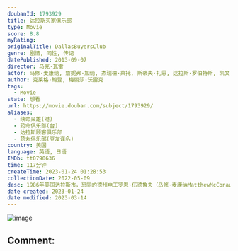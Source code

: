 ```yaml
---
doubanId: 1793929
title: 达拉斯买家俱乐部
type: Movie
score: 8.8
myRating: 
originalTitle: DallasBuyersClub
genre: 剧情, 同性, 传记
datePublished: 2013-09-07
director: 马克·瓦雷
actor: 马修·麦康纳, 詹妮弗·加纳, 杰瑞德·莱托, 斯蒂夫·扎恩, 达拉斯·罗伯特斯, 凯文·兰金, 丹尼斯·欧哈拉, 简·麦克尼尔, 格里芬·邓恩, 詹姆斯·杜蒙特, 朱丽叶·里夫斯, 斯蒂菲·格罗特, ·埃弗摩尔, 道格拉斯·, 迈克尔·奥尼尔, undefined, 布拉德福德·考克斯, 爱德华·, 唐娜·杜普兰提尔, 伊恩·卡塞尔伯里, 肖恩·博伊德, 斯科特·武田, 劳伦斯·特纳
author: 克莱格·鲍登, 梅丽莎·沃雷克
tags:
  - Movie
state: 想看
url: https://movie.douban.com/subject/1793929/
aliases:
  - 续命枭雄(港)
  - 药命俱乐部(台)
  - 达拉斯顾客俱乐部
  - 药丸俱乐部(豆友译名)
country: 美国
language: 英语, 日语
IMDb: tt0790636
time: 117分钟
createTime: 2023-01-24 01:28:53
collectionDate: 2022-05-09
desc: 1986年美国达拉斯市，恐同的德州电工罗恩·伍德鲁夫（马修·麦康纳MatthewMcConaughey饰）发现自己患上“同志病”——艾滋，生命只剩30天。他使用的AZT（叠氮胸苷）是当时美国药管...
date created: 2023-01-24
date modified: 2023-03-14
---
```


![image](p2166160837.jpg)

Comment:
---
